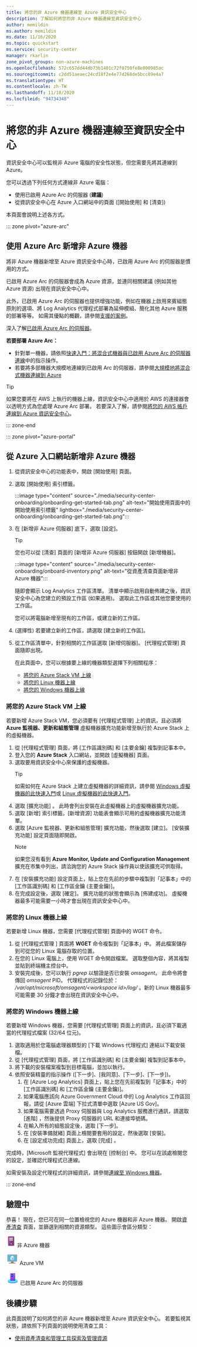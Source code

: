 ```yaml
---
title: 將您的非 Azure 機器連線至 Azure 資訊安全中心
description: 了解如何將您的非 Azure 機器連線至資訊安全中心
author: memildin
ms.author: memildin
ms.date: 11/16/2020
ms.topic: quickstart
ms.service: security-center
manager: rkarlin
zone_pivot_groups: non-azure-machines
ms.openlocfilehash: 572c657dd44db73b1401c72f0750fe8e000985ac
ms.sourcegitcommit: c2dd51aeaec24cd18f2e4e77d268de5bcc89e4a7
ms.translationtype: HT
ms.contentlocale: zh-TW
ms.lasthandoff: 11/18/2020
ms.locfileid: "94734348"
---
```

# <a name="connect-your-non-azure-machines-to-security-center"></a>將您的非 Azure 機器連線至資訊安全中心

資訊安全中心可以監視非 Azure 電腦的安全性狀態，但您需要先將其連線到 Azure。

您可以透過下列任何方式連線非 Azure 電腦：

- 使用已啟用 Azure Arc 的伺服器 (**建議**)
- 從資訊安全中心在 Azure 入口網站中的頁面 ([開始使用] 和 [清查])

本頁面會說明上述各方式。

::: zone pivot="azure-arc"

## <a name="add-non-azure-machines-with-azure-arc"></a>使用 Azure Arc 新增非 Azure 機器

將非 Azure 機器新增至 Azure 資訊安全中心時，已啟用 Azure Arc 的伺服器是慣用的方式。

已啟用 Azure Arc 的伺服器會成為 Azure 資源，並連同相關建議 (例如其他 Azure 資源) 出現在資訊安全中心中。

此外，已啟用 Azure Arc 的伺服器也提供增強功能，例如在機器上啟用來賓組態原則的選項、將 Log Analytics 代理程式部署為延伸模組、簡化其他 Azure 服務的部署等等。 如需其優點的概觀，請參閱[支援的案例](../azure-arc/servers/overview.md#supported-scenarios)。

深入了解[已啟用 Azure Arc 的伺服器](../azure-arc/servers/overview.md)。

**若要部署 Azure Arc：**

- 針對單一機器，請依照[快速入門：將混合式機器與已啟用 Azure Arc 的伺服器連線](../azure-arc/servers/learn/quick-enable-hybrid-vm.md)中的指示操作。
- 若要將多部機器大規模地連線到已啟用 Arc 的伺服器，請參閱[大規模地將混合式機器連線到 Azure](../azure-arc/servers/onboard-service-principal.md)

> [!TIP]
> 如果您要將在 AWS 上執行的機器上線，資訊安全中心中適用於 AWS 的連接器會以透明方式為您處理 Azure Arc 部署。 若要深入了解，請參閱[將您的 AWS 帳戶連線到 Azure 資訊安全中心](quickstart-onboard-aws.md)。

::: zone-end

::: zone pivot="azure-portal"

## <a name="add-non-azure-machines-from-the-azure-portal"></a>從 Azure 入口網站新增非 Azure 機器

1. 從資訊安全中心的功能表中，開啟 [開始使用] 頁面。
1. 選取 [開始使用]  索引標籤。

    :::image type="content" source="./media/security-center-onboarding/onboarding-get-started-tab.png" alt-text="開始使用頁面中的開始使用索引標籤" lightbox="./media/security-center-onboarding/onboarding-get-started-tab.png":::

1. 在 [新增非 Azure 伺服器] 底下，選取 [設定]。

    > [!TIP]
    > 您也可以從 [清查] 頁面的 [新增非 Azure 伺服器] 按鈕開啟 [新增機器]。
    > 
    > :::image type="content" source="./media/security-center-onboarding/onboard-inventory.png" alt-text="從資產清查頁面新增非 Azure 機器":::

    隨即會顯示 Log Analytics 工作區清單。 清單中顯示啟用自動佈建之後，資訊安全中心為您建立的預設工作區 (如果適用)。 選取此工作區或其他您要使用的工作區。

    您可以將電腦新增至現有的工作區，或建立新的工作區。

1. (選擇性) 若要建立新的工作區，請選取 [建立新的工作區]。

1. 從工作區清單中，針對相關的工作區選取 [新增伺服器]。
    [代理程式管理] 頁面隨即出現。

    在此頁面中，您可以根據要上線的機器類型選擇下列相關程序：

    - [將您的 Azure Stack VM 上線](#onboard-your-azure-stack-vms)
    - [將您的 Linux 機器上線](#onboard-your-linux-machines)
    - [將您的 Windows 機器上線](#onboard-your-windows-machines)

### <a name="onboard-your-azure-stack-vms"></a>將您的 Azure Stack VM 上線

若要新增 Azure Stack VM，您必須要有 [代理程式管理] 上的資訊，且必須將 **Azure 監視器、更新和組態管理** 虛擬機器擴充功能新增至執行於 Azure Stack 上的虛擬機器。

1. 從 [代理程式管理] 頁面，將 [工作區識別碼] 和 [主要金鑰] 複製到記事本中。
1. 登入您的 **Azure Stack** 入口網站，並開啟 [虛擬機器] 頁面。
1. 選取要用資訊安全中心來保護的虛擬機器。
    >[!TIP]
    > 如需如何在 Azure Stack 上建立虛擬機器的詳細資訊，請參閱 [Windows 虛擬機器的此快速入門](/azure-stack/user/azure-stack-quick-windows-portal)或 [Linux 虛擬機器的此快速入門](/azure-stack/user/azure-stack-quick-linux-portal)。
1. 選取 [擴充功能]  。 此時會列出安裝在此虛擬機器上的虛擬機器擴充功能。
1. 選取 [新增] 索引標籤。[新增資源] 功能表會顯示可用的虛擬機器擴充功能清單。
1. 選取 [Azure 監視器、更新和組態管理] 擴充功能，然後選取 [建立]。 [安裝擴充功能] 設定頁面隨即開啟。
    >[!NOTE]
    > 如果您沒有看到 **Azure Monitor, Update and Configuration Management** 擴充在市集中列出，請洽詢您的 Azure Stack 操作員以使該擴充可供取得。
1. 在 [安裝擴充功能] 設定頁面上，貼上您在先前的步驟中複製到「記事本」中的 [工作區識別碼] 和 [工作區金鑰 (主要金鑰)]。
1. 在完成設定後，選取 [確定]。 擴充功能的狀態會顯示為 [佈建成功]。 虛擬機器最多可能需要一小時才會出現在資訊安全中心中。

### <a name="onboard-your-linux-machines"></a>將您的 Linux 機器上線

若要新增 Linux 機器，您需要 [代理程式管理] 頁面中的 WGET 命令。

1. 從 [代理程式管理 ] 頁面將 **WGET** 命令複製到「記事本」中。 將此檔案儲存到可從您的 Linux 電腦存取的位置。
1. 在您的 Linux 電腦上，使用 WGET 命令開啟檔案。 選取整個內容，將其複製並貼到終端機主控台中。
1. 安裝完成後，您可以執行 *pgrep* 以驗證是否已安裝 *omsagent*。 此命令將會傳回 *omsagent* PID。
    代理程式的記錄位於： */var/opt/microsoft/omsagent/\<workspace id>/log/* 。新的 Linux 機器最多可能需要 30 分鐘才會出現在資訊安全中心中。

### <a name="onboard-your-windows-machines"></a>將您的 Windows 機器上線

若要新增 Windows 機器，您需要 [代理程式管理] 頁面上的資訊，且必須下載適當的代理程式檔案 (32/64 位元)。
1. 選取適用於您電腦處理器類型的 [下載 Windows 代理程式]  連結以下載安裝檔。
1. 從 [代理程式管理] 頁面，將 [工作區識別碼] 和 [主要金鑰] 複製到記事本中。
1. 將下載的安裝檔案複製到目標電腦，並加以執行。
1. 依照安裝精靈的指示操作 ([下一步]、[我同意]、[下一步]、[下一步])。
    1. 在 [Azure Log Analytics] 頁面上，貼上您在先前複製到「記事本」中的 [工作區識別碼] 和 [工作區金鑰 (主要金鑰)]。
    1. 如果電腦應該向 Azure Government Cloud 中的 Log Analytics 工作區回報，請從 [Azure 雲端] 下拉式清單中選取 [Azure US Gov]。
    1. 如果電腦需要透過 Proxy 伺服器與 Log Analytics 服務進行通訊，請選取 [進階]  ，然後提供 Proxy 伺服器的 URL 和連接埠號碼。
    1. 在輸入所有的組態設定後，選取 [下一步]。
    1. 在 [安裝準備就緒] 頁面上檢閱要套用的設定，然後選取 [安裝]。
    1. 在 [設定成功完成]  頁面上，選取 [完成]  。

完成時，[Microsoft 監視代理程式] 會出現在 [控制台] 中。 您可以在該處檢閱您的設定，並確認代理程式已連線。

如需安裝及設定代理程式的詳細資訊，請參閱[連線至 Windows 機器](../azure-monitor/platform/agent-windows.md#install-agent-using-setup-wizard)。

::: zone-end

## <a name="verifying"></a>驗證中

恭喜！ 現在，您已可在同一位置檢視您的 Azure 機器和非 Azure 機器。 開啟[資產清查](asset-inventory.md) 頁面，並篩選到相關的資源類型。 這些圖示會區分類型：

  ![非 Azure 機器的 ASC 圖示](./media/quick-onboard-linux-computer/security-center-monitoring-icon1.png) 非 Azure 機器

  ![Azure 機器的 ASC 圖示](./media/quick-onboard-linux-computer/security-center-monitoring-icon2.png) Azure VM

  ![Azure Arc 伺服器的 ASC 圖示](./media/quick-onboard-linux-computer/arc-enabled-machine-icon.png) 已啟用 Azure Arc 的伺服器

## <a name="next-steps"></a>後續步驟

此頁面說明了如何將您的非 Azure 機器新增至 Azure 資訊安全中心。 若要監視其狀態，請依照下列頁面的說明使用清查工具：

- [使用資產清查和管理工具探索及管理資源](asset-inventory.md)